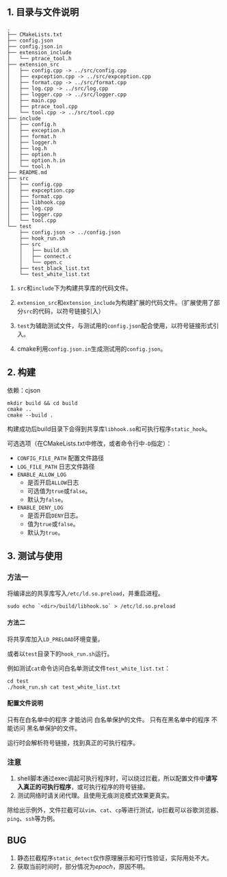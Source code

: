 ## 1. 目录与文件说明

```shell
.
├── CMakeLists.txt
├── config.json
├── config.json.in
├── extension_include
│   └── ptrace_tool.h
├── extension_src
│   ├── config.cpp -> ../src/config.cpp
│   ├── expception.cpp -> ../src/expception.cpp
│   ├── format.cpp -> ../src/format.cpp
│   ├── log.cpp -> ../src/log.cpp
│   ├── logger.cpp -> ../src/logger.cpp
│   ├── main.cpp
│   ├── ptrace_tool.cpp
│   └── tool.cpp -> ../src/tool.cpp
├── include
│   ├── config.h
│   ├── exception.h
│   ├── format.h
│   ├── logger.h
│   ├── log.h
│   ├── option.h
│   ├── option.h.in
│   └── tool.h
├── README.md
├── src
│   ├── config.cpp
│   ├── expception.cpp
│   ├── format.cpp
│   ├── libhook.cpp
│   ├── log.cpp
│   ├── logger.cpp
│   └── tool.cpp
└── test
    ├── config.json -> ../config.json
    ├── hook_run.sh
    ├── src
    │   ├── build.sh
    │   ├── connect.c
    │   └── open.c
    ├── test_black_list.txt
    └── test_white_list.txt
```

1. `src`和`include`下为构建共享库的代码文件。

2. `extension_src`和`extension_include`为构建扩展的代码文件。（扩展使用了部分`src`的代码，以符号链接引入）

3. `test`为辅助测试文件，与测试用的`config.json`配合使用，以符号链接形式引入。

4. cmake利用`config.json.in`生成测试用的`config.json`。


## 2. 构建

依赖：cjson

```shell
mkdir build && cd build
cmake ..
cmake --build .
```

构建成功后build目录下会得到共享库`libhook.so`和可执行程序`static_hook`。

可选选项（在CMakeLists.txt中修改，或者命令行中`-D`指定）：
- `CONFIG_FILE_PATH`
    配置文件路径
- `LOG_FILE_PATH`
    日志文件路径
- `ENABLE_ALLOW_LOG`
    - 是否开启`ALLOW`日志
    - 可选值为`true`或`false`。
    - 默认为`false`。
- `ENABLE_DENY_LOG`
    - 是否开启`DENY`日志。
    - 值为`true`或`false`。
    - 默认为`true`。
    

## 3. 测试与使用

### 方法一

将编译出的共享库写入`/etc/ld.so.preload`，并重启进程。

```shell
sudo echo `<dir>/build/libhook.so` > /etc/ld.so.preload
```
#### 方法二

将共享库加入`LD_PRELOAD`环境变量。

或者以`test`目录下的`hook_run.sh`运行。

例如测试`cat`命令访问白名单测试文件`test_white_list.txt`：
```shell
cd test
./hook_run.sh cat test_white_list.txt
```

####  配置文件说明

只有在白名单中的程序 才能访问 白名单保护的文件。
只有在黑名单中的程序 不能访问 黑名单保护的文件。

运行时会解析符号链接，找到真正的可执行程序。

### 注意

1. shell脚本通过exec调起可执行程序时，可以绕过拦截，所以配置文件中**请写入真正的可执行程序**，或可执行程序的符号链接。
2. 测试网络时请关闭代理。且使用无痕浏览模式效果更真实。
   
除给出示例外，文件拦截可以`vim`、`cat`、`cp`等进行测试，ip拦截可以谷歌浏览器、`ping`、`ssh`等为例。

## BUG

1. 静态拦截程序`static_detect`仅作原理展示和可行性验证，实际用处不大。
2. 获取当前时间时，部分情况为*epoch*，原因不明。